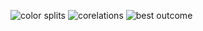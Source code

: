 
![color splits](https://user-images.githubusercontent.com/62024355/101923878-f518c680-3bf5-11eb-9e7a-7bb75ab62a51.png)
![corelations](https://user-images.githubusercontent.com/62024355/101923902-fd710180-3bf5-11eb-9a1d-79b6b4b0cf03.png)
![best outcome](https://user-images.githubusercontent.com/62024355/101923917-02ce4c00-3bf6-11eb-9d28-fb480d25693d.png)
